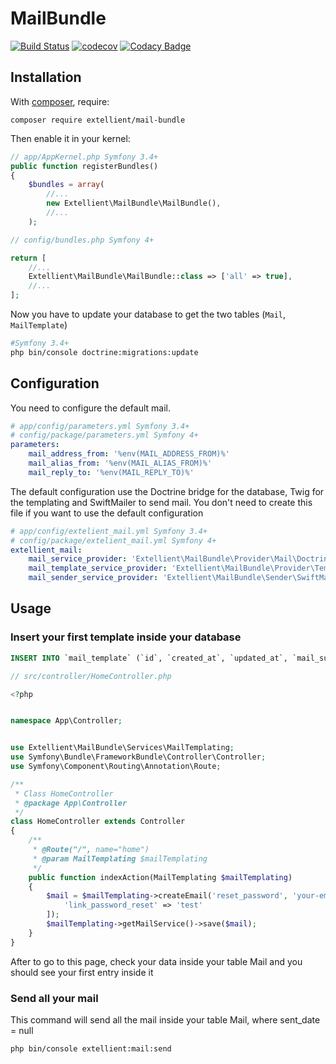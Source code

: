 # MailBundle
[![Build Status](https://travis-ci.org/GayKevin/test-bundle.svg?branch=master)](https://travis-ci.org/GayKevin/test-bundle)
[![codecov](https://codecov.io/gh/GayKevin/test-bundle/branch/master/graph/badge.svg)](https://codecov.io/gh/GayKevin/test-bundle)
[![Codacy Badge](https://api.codacy.com/project/badge/Grade/dd8a573f5ed2487a9773215803f1d991)](https://www.codacy.com/app/GayKevin/test-bundle?utm_source=github.com&amp;utm_medium=referral&amp;utm_content=GayKevin/test-bundle&amp;utm_campaign=Badge_Grade)


Installation
------------

With [composer](http://packagist.org), require:

`composer require extellient/mail-bundle`

Then enable it in your kernel:

```php
// app/AppKernel.php Symfony 3.4+
public function registerBundles()
{
    $bundles = array(
        //...
        new Extellient\MailBundle\MailBundle(),
        //...
    );
```

```php
// config/bundles.php Symfony 4+

return [
    //...
    Extellient\MailBundle\MailBundle::class => ['all' => true],
    //...
];

```

Now you have to update your database to get the two tables (`Mail`, `MailTemplate`)
```bash
#Symfony 3.4+
php bin/console doctrine:migrations:update
```


Configuration
-------------

You need to configure the default mail.

```yaml
# app/config/parameters.yml Symfony 3.4+
# config/package/parameters.yml Symfony 4+
parameters:
    mail_address_from: '%env(MAIL_ADDRESS_FROM)%'
    mail_alias_from: '%env(MAIL_ALIAS_FROM)%'
    mail_reply_to: '%env(MAIL_REPLY_TO)%'
```

The default configuration use the Doctrine bridge for the database, Twig for the templating and SwiftMailer to send mail.
You don't need to create this file if you want to use the default configuration

```yaml
# app/config/extelient_mail.yml Symfony 3.4+
# config/package/extelient_mail.yml Symfony 4+
extellient_mail:
    mail_service_provider: 'Extellient\MailBundle\Provider\Mail\DoctrineMailProvider' #The database provider to get mails
    mail_template_service_provider: 'Extellient\MailBundle\Provider\Template\DoctrineMailTemplateProvider' # The database provider to get templates
    mail_sender_service_provider: 'Extellient\MailBundle\Sender\SwiftMailSender' #The Mail provider that will be use to send mails
```

## Usage



### Insert your first template inside your database


```sql
INSERT INTO `mail_template` (`id`, `created_at`, `updated_at`, `mail_subject`, `mail_body`, `code`) VALUES (1, '2018-03-14 09:44:28', '2018-04-20 15:11:38', 'Reset your password', '<p>Hello,<br /><br />{{link_password_reset}}', 'reset_password'),
```

```php
// src/controller/HomeController.php

<?php


namespace App\Controller;


use Extellient\MailBundle\Services\MailTemplating;
use Symfony\Bundle\FrameworkBundle\Controller\Controller;
use Symfony\Component\Routing\Annotation\Route;

/**
 * Class HomeController
 * @package App\Controller
 */
class HomeController extends Controller
{
    /**
     * @Route("/", name="home")
     * @param MailTemplating $mailTemplating
     */
    public function indexAction(MailTemplating $mailTemplating)
    {
        $mail = $mailTemplating->createEmail('reset_password', 'your-email@your-email.com', [
            'link_password_reset' => 'test'
        ]);
        $mailTemplating->getMailService()->save($mail);
    }
}

```

After to go to this page, check your data inside your table Mail and you should see your first entry inside it

### Send all your mail

This command will send all the mail inside your table Mail, where sent_date = null

```bash
php bin/console extellient:mail:send

```
